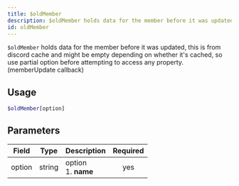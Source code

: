 ```yaml
---
title: $oldMember 
description: $oldMember holds data for the member before it was updated, this is from discord cache and might be empty depending on whether it's cached, so use partial option before attempting to access any property. (memberUpdate callback)
id: oldMember
---
```


`$oldMember` holds data for the member before it was updated, this is from discord cache and might be empty depending on whether it's cached, so use partial option before attempting to access any property. (memberUpdate callback)

## Usage

```php
$oldMember[option]
```

## Parameters 


| Field  | Type   | Description               | Required |
| ------ | ------ | ------------------------- |:--------:|
| option | string | option <br /> 1. **name** |    yes   |
